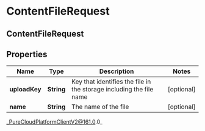 # ContentFileRequest

## ContentFileRequest

## Properties

|Name | Type | Description | Notes|
|------------ | ------------- | ------------- | -------------|
| **uploadKey** | **String** | Key that identifies the file in the storage including the file name | [optional] |
| **name** | **String** | The name of the file | [optional] |



_PureCloudPlatformClientV2@161.0.0_
